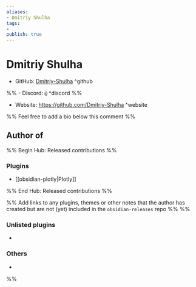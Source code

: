 ```yaml
---
aliases:
- Dmitriy Shulha
tags: 
- 
publish: true
---
```


# Dmitriy Shulha

- GitHub: [Dmitriy-Shulha](https://github.com/Dmitriy-Shulha/) ^github

%% - Discord: `@` ^discord %%

- Website: <https://github.com/Dmitriy-Shulha> ^website

<!-- - [[Publish sites|Publish site]]: ^publish -->

%% Feel free to add a bio below this comment %%


## Author of

%% Begin Hub: Released contributions %%
### Plugins
- [[obsidian-plotly|Plotly]]

%% End Hub: Released contributions %%

%% Add links to any plugins, themes or other notes that the author has created but are not (yet) included in the `obsidian-releases` repo %%
%%
### Unlisted plugins

- 

### Others

- 
%%

<!--
## Sponsor this author

- [[GitHub sponsors]]: [Sponsor @Dmitriy-Shulha on GitHub Sponsors](https://github.com/sponsors/Dmitriy-Shulha) ^github-sponsor
- [[Buy me a coffee]]: ^buy-me-a-coffee
- [[PayPal]]: ^paypal
- [[Patreon]]: ^patreon

-->

<!--
## Follow this author

- [[YouTube Channels|On YouTube]]: ^youtube
- Twitter: ^twitter
- ...
-->